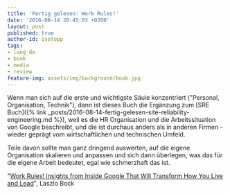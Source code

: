 ```yaml
---
title: 'Fertig gelesen: Work Rules!'
date: '2016-08-14 20:45:03 +0200'
layout: post
published: true
author-id: isotopp
tags:
- lang_de
- book
- media
- review
feature-img: assets/img/background/book.jpg
---
```

Wenn man sich auf die erste und wichtigste Säule konzentriert ("Personal, Organisation, Technik"), dann ist dieses Buch die Ergänzung zum [SRE Buch]({% link _posts/2016-08-14-fertig-gelesen-site-reliability-engineering.md %}), weil es die HR Organisation und die Arbeitssituation von Google beschreibt, und die ist durchaus anders als in anderen Firmen - wieder geprägt vom wirtschaftlichen und technischen Umfeld.

Teile davon sollte man ganz dringend auswerten, auf die eigene Organisation skalieren und anpassen und sich dann überlegen, was das für die eigene Arbeit bedeutet, egal wie schmerzhaft das ist.

"[Work Rules! Insights from Inside Google That Will Transform How You Live and Lead](https://www.amazon.de/dp/B00NLHJKBE)", Laszlo Bock
